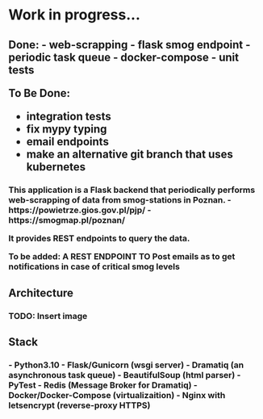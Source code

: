 
<h1>
Work in progress...
</h1>
<h2>
Done:
 - web-scrapping
 - flask smog endpoint
 - periodic task queue
 - docker-compose
 - unit tests

 To Be Done:
  - integration tests
  - fix mypy typing
  - email endpoints
  - make an alternative git branch that uses kubernetes
</h2>

<h3>
This application is a Flask backend that periodically performs web-scrapping of
data from smog-stations in Poznan.
    - https://powietrze.gios.gov.pl/pjp/
    - https://smogmap.pl/poznan/

It provides REST endpoints to query the data.

To be added: A REST ENDPOINT TO Post emails as to get notifications in case of critical smog levels
</h3>


<h2> Architecture </h2>
<h3> TODO: Insert image </h3>

<h2> Stack </h2>
<h3>
 - Python3.10
    - Flask/Gunicorn (wsgi server)
    - Dramatiq (an asynchronous task queue)
    - BeautifulSoup (html parser)
    - PyTest
 - Redis (Message Broker for Dramatiq)
 - Docker/Docker-Compose (virtualizaition)
 - Nginx with letsencrypt (reverse-proxy HTTPS)
</h3>